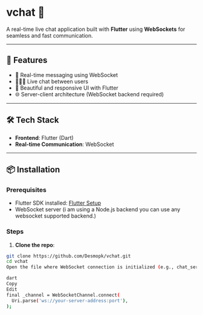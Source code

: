 # vchat 💬

A real-time live chat application built with **Flutter** using **WebSockets** for seamless and fast communication.

---

## 🚀 Features

- 🔗 Real-time messaging using WebSocket
- 🧑‍🤝‍🧑 Live chat between users
- 📱 Beautiful and responsive UI with Flutter
- 🌐 Server-client architecture (WebSocket backend required)

---

## 🛠️ Tech Stack

- **Frontend**: Flutter (Dart)
- **Real-time Communication**: WebSocket

---

## 📦 Installation

### Prerequisites

- Flutter SDK installed: [Flutter Setup](https://docs.flutter.dev/get-started/install)
- WebSocket server (i am using a Node.js backend you can use any websocket supported backend.)

### Steps

1. **Clone the repo**:

```bash
git clone https://github.com/Desmopk/vchat.git
cd vchat
Open the file where WebSocket connection is initialized (e.g., chat_service.dart) and set the correct WebSocket server URL:

dart
Copy
Edit
final _channel = WebSocketChannel.connect(
  Uri.parse('ws://your-server-address:port'),
);
